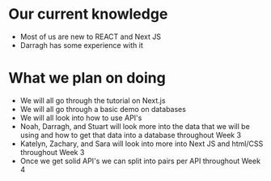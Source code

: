 # Our current knowledge
* Most of us are new to REACT and Next JS
* Darragh has some experience with it

# What we plan on doing 
* We will all go through the tutorial on Next.js 
* We will all go through a basic demo on databases 
* We will all look into how to use API's
* Noah, Darragh, and Stuart will look more into the data that we will be using and how to get that data into a database throughout Week 3
* Katelyn, Zachary, and Sara will look into more into Next JS and html/CSS throughout Week 3 
* Once we get solid API's we can split into pairs per API throughout Week 4

